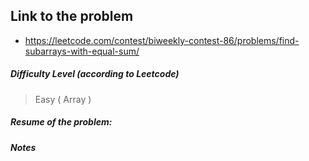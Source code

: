 ## Link to the problem
 
 - https://leetcode.com/contest/biweekly-contest-86/problems/find-subarrays-with-equal-sum/
 
##### Difficulty Level (according to Leetcode)
 
 > Easy ( Array )
 
##### Resume of the problem:



##### Notes
  